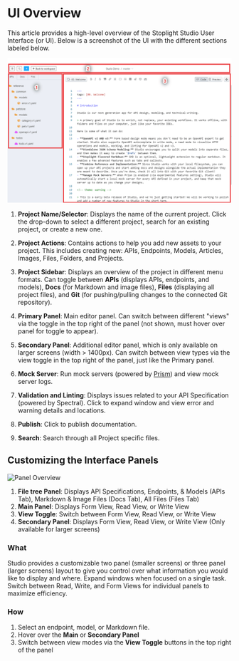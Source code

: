 # UI Overview

This article provides a high-level overview of the Stoplight Studio User Interface (or UI). Below is a screenshot of the UI with the different sections labeled below.

![Overview of the Studio User Interface](../assets/images/ui-overview.png)

1. **Project Name/Selector**: Displays the name of the current project. Click the drop-down to select a different project, search for an existing project, or create a new one.

2. **Project Actions**: Contains actions to help you add new assets to your project. This includes creating new: APIs, Endpoints, Models, Articles, Images, Files, Folders, and Projects.

3. **Project Sidebar**: Displays an overview of the project in different menu formats. Can toggle between **APIs** (displays APIs, endpoints, and models), **Docs** (for Markdown and image files), **Files** (displaying all project files), and **Git** (for pushing/pulling changes to the connected Git repository).

4. **Primary Panel**: Main editor panel. Can switch between different "views" via the toggle in the top right of the panel (not shown, must hover over panel for toggle to appear).

5. **Secondary Panel**: Additional editor panel, which is only available on larger screens (width > 1400px). Can switch between view types via the view toggle in the top right of the panel, just like the Primary panel.

6. **Mock Server**: Run mock servers (powered by [Prism](https://stoplight.io/prism)) and view mock server logs.

7. **Validation and Linting**: Displays issues related to your API Specification (powered by Spectral). Click to expand window and view error and warning details and locations.

8. **Publish**: Click to publish documentation. 

9. **Search**: Search through all Project specific files.

## Customizing the Interface Panels

![Panel Overview](../assets/images/panel-overview.png)

1. **File tree Panel**: Displays API Specifications, Endpoints, & Models (APIs Tab), Markdown & Image Files (Docs Tab), All Files (Files Tab)
2. **Main Panel**: Displays Form View, Read View, or Write View
3. **View Toggle**: Switch between Form View, Read View, or Write View
4. **Secondary Panel**: Displays Form View, Read View, or Write View (Only available for larger screens)

### What

Studio provides a customizable two panel (smaller screens) or three panel (larger screens) layout to give you control over what information you would like to display and where. Expand windows when focused on a single task. Switch between Read, Write, and Form Views for individual panels to maximize efficiency.

### How

1. Select an endpoint, model, or Markdown file.
2. Hover over the **Main** or **Secondary Panel**
3. Switch between view modes via the **View Toggle** buttons in the top right of the panel
